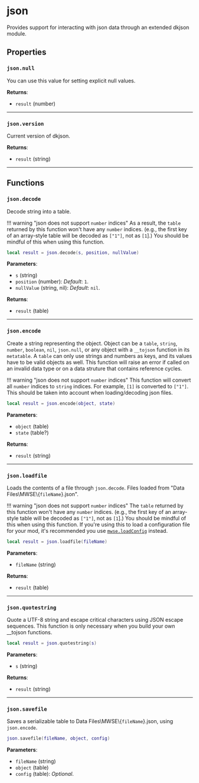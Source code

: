 # json
<div class="search_terms" style="display: none">json</div>

<!---
	This file is autogenerated. Do not edit this file manually. Your changes will be ignored.
	More information: https://github.com/MWSE/MWSE/tree/master/docs
-->

Provides support for interacting with json data through an extended dkjson module.

## Properties

### `json.null`
<div class="search_terms" style="display: none">null</div>

You can use this value for setting explicit null values.

**Returns**:

* `result` (number)

***

### `json.version`
<div class="search_terms" style="display: none">version</div>

Current version of dkjson.

**Returns**:

* `result` (string)

***

## Functions

### `json.decode`
<div class="search_terms" style="display: none">decode</div>

Decode string into a table.

!!! warning "json does not support `number` indices"
	As a result, the `table` returned by this function won't have any `number` indices. (e.g., the first key of an array-style table will be decoded as `["1"]`, not as `[1`].)
	You should be mindful of this when using this function.


```lua
local result = json.decode(s, position, nullValue)
```

**Parameters**:

* `s` (string)
* `position` (number): *Default*: `1`.
* `nullValue` (string, nil): *Default*: `nil`.

**Returns**:

* `result` (table)

***

### `json.encode`
<div class="search_terms" style="display: none">encode</div>

Create a string representing the object. Object can be a `table`, `string`, `number`, `boolean`, `nil`, `json.null`,  or any object with a `__tojson` function in its `metatable`. A `table` can only use strings and numbers as keys, and its values have to be valid objects as well. This function will raise an error if called on an invalid data type or on a data struture that contains reference cycles.

!!! warning "json does not support `number` indices"
	This function will convert all `number` indices to `string` indices. For example, `[1]` is converted to `["1"]`. This should be taken into account when loading/decoding json files.


```lua
local result = json.encode(object, state)
```

**Parameters**:

* `object` (table)
* `state` (table?)

**Returns**:

* `result` (string)

***

### `json.loadfile`
<div class="search_terms" style="display: none">loadfile</div>

Loads the contents of a file through `json.decode`. Files loaded from "Data Files\\MWSE\\{`fileName`}.json".

!!! warning "json does not support `number` indices"
	The `table` returned by this function won't have any `number` indices. (e.g., the first key of an array-style table will be decoded as `["1"]`, not as `[1`].)
	You should be mindful of this when using this function.
	If you're using this to load a configuration file for your mod, it's recommended you use [`mwse.loadConfig`](https://mwse.github.io/MWSE/apis/mwse/#mwseloadconfig) instead.


```lua
local result = json.loadfile(fileName)
```

**Parameters**:

* `fileName` (string)

**Returns**:

* `result` (table)

***

### `json.quotestring`
<div class="search_terms" style="display: none">quotestring</div>

Quote a UTF-8 string and escape critical characters using JSON escape sequences. This function is only necessary when you build your own __tojson functions.

```lua
local result = json.quotestring(s)
```

**Parameters**:

* `s` (string)

**Returns**:

* `result` (string)

***

### `json.savefile`
<div class="search_terms" style="display: none">savefile</div>

Saves a serializable table to Data Files\\MWSE\\{`fileName`}.json, using `json.encode`.

```lua
json.savefile(fileName, object, config)
```

**Parameters**:

* `fileName` (string)
* `object` (table)
* `config` (table): *Optional*.

